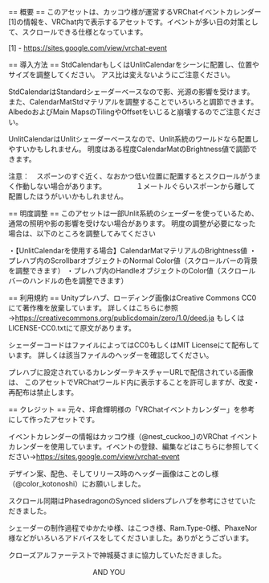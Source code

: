 == 概要 ==
このアセットは、カッコウ様が運営するVRChatイベントカレンダー[1]の情報を、VRChat内で表示するアセットです。イベントが多い日の対策として、スクロールできる仕様となっています。

[1] - https://sites.google.com/view/vrchat-event

== 導入方法 ==
StdCalendarもしくはUnlitCalendarをシーンに配置し、位置やサイズを調整してください。
アス比は変えないようにご注意ください。

StdCalendarはStandardシェーダーベースなので影、光源の影響を受けます。
また、CalendarMatStdマテリアルを調整することでいろいろと調節できます。
AlbedoおよびMain MapsのTilingやOffsetをいじると崩壊するのでご注意ください。

UnlitCalendarはUnlitシェーダーベースなので、Unlit系統のワールドなら配置しやすいかもしれません。
明度はある程度CalendarMatのBrightness値で調節できます。

注意：　スポーンのすぐ近く、なおかつ低い位置に配置するとスクロールがうまく作動しない場合があります。
　　　　１メートルぐらいスポーンから離して配置したほうがいいかもしれません。

== 明度調整 ==
このアセットは一部Unlit系統のシェーダーを使っているため、通常の照明や影の影響を受けない場合があります。
明度の調整が必要になった場合は、以下のところを調整してみてください

・【UnlitCalendarを使用する場合】CalendarMatマテリアルのBrightness値
・プレハブ内のScrollbarオブジェクトのNormal Color値（スクロールバーの背景を調整できます）
・プレハブ内のHandleオブジェクトのColor値（スクロールバーのハンドルの色を調整できます）

== 利用規約 ==
Unityプレハブ、ローディング画像はCreative Commons CC0にて著作権を放棄しています。
詳しくはこちらに参照→https://creativecommons.org/publicdomain/zero/1.0/deed.ja
もしくはLICENSE-CC0.txtにて原文があります。

シェーダーコードはファイルによってはCC0もしくはMIT Licenseにて配布しています。
詳しくは該当ファイルのヘッダーを確認してください。

プレハブに設定されているカレンダーテキスチャーURLで配信されている画像は、
このアセットでVRChatワールド内に表示することを許可しますが、改変・再配布は禁止します。

== クレジット ==
元々、坪倉輝明様の「VRChatイベントカレンダー」を参考にして作ったアセットです。

イベントカレンダーの情報はカッコウ様（@nest_cuckoo_)のVRChat イベントカレンダーを使用しています。イベントの登録、編集などはこちらに参照してください→https://sites.google.com/view/vrchat-event

デザイン案、配色、そしてリリース時のヘッダー画像はことのし様（@color_kotonoshi）にお願いしました。

スクロール同期はPhasedragonのSynced slidersプレハブを参考にさせていただきました。

シェーダーの制作過程でゆかたゆ様、はこつき様、Ram.Type-0様、PhaxeNor様などがいろいろアドバイスをしてくださいました。ありがとうございます。

クローズアルファーテストで神城葵さまに協力していただきました。

　　　　　　　　　　　　AND YOU　　　　　